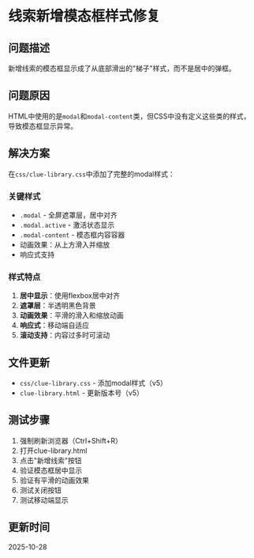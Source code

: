 # 线索新增模态框样式修复

## 问题描述
新增线索的模态框显示成了从底部滑出的"梯子"样式，而不是居中的弹框。

## 问题原因
HTML中使用的是`modal`和`modal-content`类，但CSS中没有定义这些类的样式，导致模态框显示异常。

## 解决方案
在`css/clue-library.css`中添加了完整的modal样式：

### 关键样式
- `.modal` - 全屏遮罩层，居中对齐
- `.modal.active` - 激活状态显示
- `.modal-content` - 模态框内容容器
- 动画效果：从上方滑入并缩放
- 响应式支持

### 样式特点
1. **居中显示**：使用flexbox居中对齐
2. **遮罩层**：半透明黑色背景
3. **动画效果**：平滑的滑入和缩放动画
4. **响应式**：移动端自适应
5. **滚动支持**：内容过多时可滚动

## 文件更新
- `css/clue-library.css` - 添加modal样式（v5）
- `clue-library.html` - 更新版本号（v5）

## 测试步骤
1. 强制刷新浏览器（Ctrl+Shift+R）
2. 打开clue-library.html
3. 点击"新增线索"按钮
4. 验证模态框居中显示
5. 验证有平滑的动画效果
6. 测试关闭按钮
7. 测试移动端显示

## 更新时间
2025-10-28
